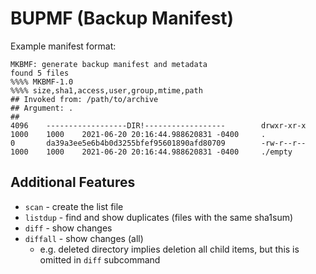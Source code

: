 # BUPMF (Backup Manifest)

Example manifest format:
```
MKBMF: generate backup manifest and metadata
found 5 files
%%%% MKBMF-1.0
%%%% size,sha1,access,user,group,mtime,path
## Invoked from: /path/to/archive
## Argument: .
##
4096    ------------------DIR!------------------        drwxr-xr-x      1000    1000    2021-06-20 20:16:44.988620831 -0400     .
0       da39a3ee5e6b4b0d3255bfef95601890afd80709        -rw-r--r--      1000    1000    2021-06-20 20:16:44.988620831 -0400     ./empty
```

## Additional Features

- `scan` - create the list file
- `listdup` - find and show duplicates (files with the same sha1sum)
- `diff` - show changes
- `diffall` - show changes (all)
    - e.g. deleted directory implies deletion all child items, but this is omitted in `diff` subcommand
